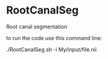 # RootCanalSeg
Root canal segmentation


to run the code use this command line:

./RootCanalSeg.sh -i My/input/file.nii
